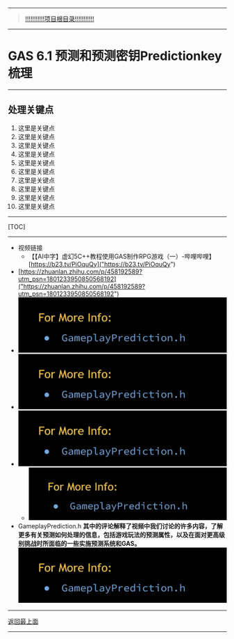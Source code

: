 ___________________________________________________________________________________________
> [!!!!!!!!!!!项目根目录!!!!!!!!!!!](./!!!!!!!!!!!项目目录!!!!!!!!!!!.md)

___________________________________________________________________________________________

# GAS 6.1 预测和预测密钥Predictionkey梳理
___________________________________________________________________________________________
## 处理关键点
1. 这里是关键点
2. 这里是关键点
3. 这里是关键点
4. 这里是关键点
5. 这里是关键点
6. 这里是关键点
7. 这里是关键点
8. 这里是关键点
9. 这里是关键点
10. 这里是关键点
___________________________________________________________________________________________

[TOC]

___________________________________________________________________________________________

- 视频链接
    - 【【AI中字】虚幻5C++教程使用GAS制作RPG游戏（一）-哔哩哔哩】 [https://b23.tv/PiOquQy]("https://b23.tv/PiOquQy")
-  [https://zhuanlan.zhihu.com/p/458192589?utm_psn=1801233950850568192]("https://zhuanlan.zhihu.com/p/458192589?utm_psn=1801233950850568192")
-  ![图片](https://github.com/liyunlong618/MyNote/blob/master/%E8%99%9A%E5%B9%BBC++/%E6%A8%A1%E5%9D%97/GAS/GAS%E7%AC%AC%E4%BA%8C%E5%AD%A3-%E6%9A%97%E9%BB%91%E7%A0%B4%E5%9D%8F%E7%A5%9ELike%E6%B8%B8%E6%88%8F/%E9%85%8D%E5%9B%BE/GAS_6.1/GAS%206.1%20%E9%A2%84%E6%B5%8B%E5%92%8C%E9%A2%84%E6%B5%8B%E5%AF%86%E9%92%A5Predictionkey%E6%A2%B3%E7%90%86-%E5%B9%95%E5%B8%83%E5%9B%BE%E7%89%87-293674-801409.png?raw=true-651185-354793.png?raw=true)
-  ![图片](https://github.com/liyunlong618/MyNote/blob/master/%E8%99%9A%E5%B9%BBC++/%E6%A8%A1%E5%9D%97/GAS/GAS%E7%AC%AC%E4%BA%8C%E5%AD%A3-%E6%9A%97%E9%BB%91%E7%A0%B4%E5%9D%8F%E7%A5%9ELike%E6%B8%B8%E6%88%8F/%E9%85%8D%E5%9B%BE/GAS_6.1/GAS%206.1%20%E9%A2%84%E6%B5%8B%E5%92%8C%E9%A2%84%E6%B5%8B%E5%AF%86%E9%92%A5Predictionkey%E6%A2%B3%E7%90%86-%E5%B9%95%E5%B8%83%E5%9B%BE%E7%89%87-293674-801409.png?raw=true-681013-151974.png?raw=true)
-  ![图片](https://github.com/liyunlong618/MyNote/blob/master/%E8%99%9A%E5%B9%BBC++/%E6%A8%A1%E5%9D%97/GAS/GAS%E7%AC%AC%E4%BA%8C%E5%AD%A3-%E6%9A%97%E9%BB%91%E7%A0%B4%E5%9D%8F%E7%A5%9ELike%E6%B8%B8%E6%88%8F/%E9%85%8D%E5%9B%BE/GAS_6.1/GAS%206.1%20%E9%A2%84%E6%B5%8B%E5%92%8C%E9%A2%84%E6%B5%8B%E5%AF%86%E9%92%A5Predictionkey%E6%A2%B3%E7%90%86-%E5%B9%95%E5%B8%83%E5%9B%BE%E7%89%87-293674-801409.png?raw=true-749898-562193.png?raw=true)
    -  ![图片](https://github.com/liyunlong618/MyNote/blob/master/%E8%99%9A%E5%B9%BBC++/%E6%A8%A1%E5%9D%97/GAS/GAS%E7%AC%AC%E4%BA%8C%E5%AD%A3-%E6%9A%97%E9%BB%91%E7%A0%B4%E5%9D%8F%E7%A5%9ELike%E6%B8%B8%E6%88%8F/%E9%85%8D%E5%9B%BE/GAS_6.1/GAS%206.1%20%E9%A2%84%E6%B5%8B%E5%92%8C%E9%A2%84%E6%B5%8B%E5%AF%86%E9%92%A5Predictionkey%E6%A2%B3%E7%90%86-%E5%B9%95%E5%B8%83%E5%9B%BE%E7%89%87-293674-801409.png?raw=true-377747-343358.png?raw=true)
- GameplayPrediction.h **其中的评论解释了视频中我们讨论的许多内容，了解更多有关预测如何处理的信息，包括游戏玩法的预测属性，以及在面对更高级别挑战时所面临的一些实施预测系统和GAS。** ![图片](https://github.com/liyunlong618/MyNote/blob/master/%E8%99%9A%E5%B9%BBC++/%E6%A8%A1%E5%9D%97/GAS/GAS%E7%AC%AC%E4%BA%8C%E5%AD%A3-%E6%9A%97%E9%BB%91%E7%A0%B4%E5%9D%8F%E7%A5%9ELike%E6%B8%B8%E6%88%8F/%E9%85%8D%E5%9B%BE/GAS_6.1/GAS%206.1%20%E9%A2%84%E6%B5%8B%E5%92%8C%E9%A2%84%E6%B5%8B%E5%AF%86%E9%92%A5Predictionkey%E6%A2%B3%E7%90%86-%E5%B9%95%E5%B8%83%E5%9B%BE%E7%89%87-293674-801409.png?raw=true-293674-801409.png?raw=true)

___________________________________________________________________________________________

[返回最上面](#处理关键点)
___________________________________________________________________________________________